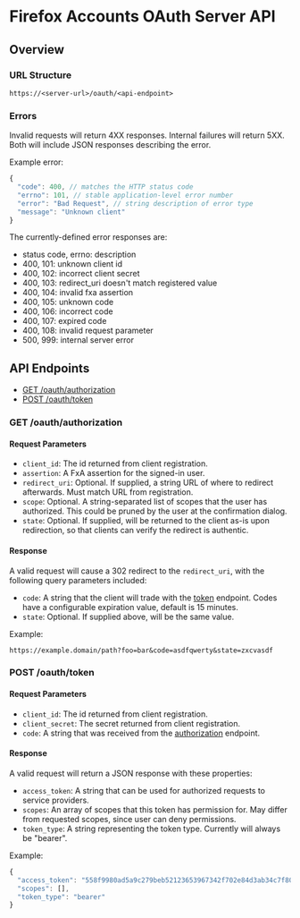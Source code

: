 # Firefox Accounts OAuth Server API

## Overview

### URL Structure

```
https://<server-url>/oauth/<api-endpoint>
```

### Errors

Invalid requests will return 4XX responses. Internal failures will return 5XX. Both will include JSON responses describing the error.

Example error:

```js
{
  "code": 400, // matches the HTTP status code
  "errno": 101, // stable application-level error number
  "error": "Bad Request", // string description of error type
  "message": "Unknown client"
}
```

The currently-defined error responses are:

- status code, errno: description
- 400, 101: unknown client id
- 400, 102: incorrect client secret
- 400, 103: redirect_uri doesn't match registered value
- 400, 104: invalid fxa assertion 
- 400, 105: unknown code
- 400, 106: incorrect code
- 400, 107: expired code
- 400, 108: invalid request parameter
- 500, 999: internal server error

## API Endpoints

- [GET /oauth/authorization][authorization]
- [POST /oauth/token][token]

### GET /oauth/authorization

#### Request Parameters

- `client_id`: The id returned from client registration.
- `assertion`: A FxA assertion for the signed-in user.
- `redirect_uri`: Optional. If supplied, a string URL of where to redirect afterwards. Must match URL from registration.
- `scope`: Optional. A string-separated list of scopes that the user has authorized. This could be pruned by the user at the confirmation dialog.
- `state`: Optional. If supplied, will be returned to the client as-is upon redirection, so that clients can verify the redirect is authentic.

#### Response

A valid request will cause a 302 redirect to the `redirect_uri`, with the following query parameters included:

- `code`: A string that the client will trade with the [token][] endpoint. Codes have a configurable expiration value, default is 15 minutes.
- `state`: Optional. If supplied above, will be the same value.

Example:

```
https://example.domain/path?foo=bar&code=asdfqwerty&state=zxcvasdf
```

### POST /oauth/token

#### Request Parameters

- `client_id`: The id returned from client registration.
- `client_secret`: The secret returned from client registration.
- `code`: A string that was received from the [authorization][] endpoint.

#### Response

A valid request will return a JSON response with these properties:

- `access_token`: A string that can be used for authorized requests to service providers.
- `scopes`: An array of scopes that this token has permission for. May differ from requested scopes, since user can deny permissions.
- `token_type`: A string representing the token type. Currently will always be "bearer".

Example:

```js
{
  "access_token": "558f9980ad5a9c279beb52123653967342f702e84d3ab34c7f80427a6a37e2c0",
  "scopes": [],
  "token_type": "bearer"
}
```

[authorization]: #get-oauthauthorization
[token]: #post-oauthtoken
